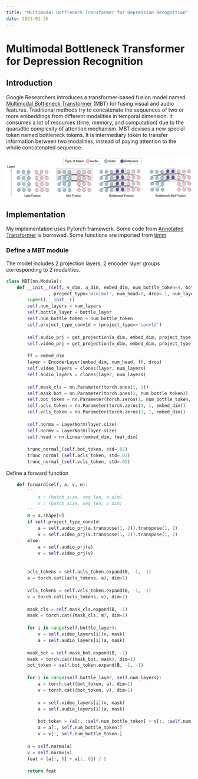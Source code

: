 ```yaml
---
title: "Multimodal Bottleneck Transformer for Depression Recognition"
date: 2023-01-26
---
```


# Multimodal Bottleneck Transformer for Depression Recognition

## Introduction

Google Researchers introduces a transformer-based fusion model named [Multimodal Bottleneck Transformer](https://ai.googleblog.com/2022/03/multimodal-bottleneck-transformer-mbt.html) (MBT) for fusing visual and audio features. Traditional methods try to concatenate the sequences of two or more embeddings from different modalities in temporal dimension. It consumes a lot of resources (time, memory, and computation) due to the quaradtic complexity of attention mechanism. MBT devises a new special token named bottleneck tokens. It is intermediary token to transfer information between two modalities, instead of paying attention to the whole concatenated sequence.

![MBT explaination from Google Blog](./images/mbt/mbt.png)

## Implementation

My implementation uses Pytorch framework. Some code from [Annotated Transformer](http://nlp.seas.harvard.edu/2018/04/03/attention.html) is borrowed. Some functions are imported from [timm](https://github.com/rwightman/pytorch-image-models)

### Define a MBT module
The model includes 2 projection layers, 2 encoder layer groups corresponding to 2 modalities.

```python
class MBT(nn.Module):
    def __init__(self, v_dim, a_dim, embed_dim, num_bottle_token=4, bottle_layer=1
                , project_type='minimal', num_head=8, drop=.1, num_layers=4, feat_dim=128):
        super().__init__()
        self.num_layers = num_layers
        self.bottle_layer = bottle_layer
        self.num_bottle_token = num_bottle_token
        self.project_type_conv1d = (project_type=='conv1d')
        
        self.audio_prj = get_projection(a_dim, embed_dim, project_type)
        self.video_prj = get_projection(v_dim, embed_dim, project_type)

        ff = embed_dim
        layer = EncoderLayer(embed_dim, num_head, ff, drop)
        self.video_layers = clones(layer, num_layers)
        self.audio_layers = clones(layer, num_layers)

        self.mask_cls = nn.Parameter(torch.ones(1, 1))
        self.mask_bot = nn.Parameter(torch.ones(1, num_bottle_token))
        self.bot_token = nn.Parameter(torch.zeros(1, num_bottle_token, embed_dim))
        self.acls_token = nn.Parameter(torch.zeros(1, 1, embed_dim))
        self.vcls_token = nn.Parameter(torch.zeros(1, 1, embed_dim))

        self.norma = LayerNorm(layer.size)
        self.normv = LayerNorm(layer.size)
        self.head = nn.Linear(embed_dim, feat_dim)

        trunc_normal_(self.bot_token, std=.02)
        trunc_normal_(self.acls_token, std=.02)
        trunc_normal_(self.vcls_token, std=.02)
```

Define a forward function
```python
    def forward(self, a, v, m):
        '''
            a : (batch_size, seq_len, a_dim)
            v : (batch_size, seq_len, v_dim)
        '''
        B = a.shape[0]
        if self.project_type_conv1d:
            a = self.audio_prj(a.transpose(1, 2)).transpose(1, 2)
            v = self.video_prj(v.transpose(1, 2)).transpose(1, 2)
        else:
            a = self.audio_prj(a)
            v = self.video_prj(v)

        
        acls_tokens = self.acls_token.expand(B, -1, -1)
        a = torch.cat((acls_tokens, a), dim=1)
        
        vcls_tokens = self.vcls_token.expand(B, -1, -1)
        v = torch.cat((vcls_tokens, v), dim=1)

        mask_cls = self.mask_cls.expand(B, -1)
        mask = torch.cat((mask_cls, m), dim=1)

        for i in range(self.bottle_layer):
            v = self.video_layers[i](v, mask)
            a = self.audio_layers[i](a, mask)

        mask_bot = self.mask_bot.expand(B, -1)
        mask = torch.cat((mask_bot, mask), dim=1)
        bot_token = self.bot_token.expand(B, -1, -1)

        for i in range(self.bottle_layer, self.num_layers):
            a = torch.cat((bot_token, a), dim=1)
            v = torch.cat((bot_token, v), dim=1)

            v = self.video_layers[i](v, mask)
            a = self.audio_layers[i](a, mask)

            bot_token = (a[:, :self.num_bottle_token] + v[:, :self.num_bottle_token]) / 2
            a = a[:, self.num_bottle_token:]
            v = v[:, self.num_bottle_token:]

        a = self.norma(a)
        v = self.normv(v)
        feat = (a[:, 0] + v[:, 0]) / 2

        return feat
```
